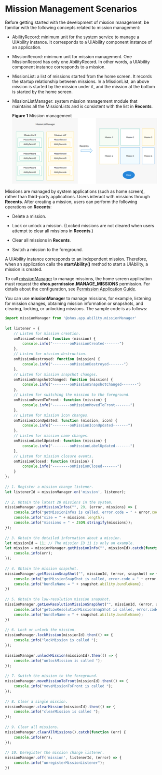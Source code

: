 # Mission Management Scenarios


Before getting started with the development of mission management, be familiar with the following concepts related to mission management:


- AbilityRecord: minimum unit for the system service to manage a UIAbility instance. It corresponds to a UIAbility component instance of an application.

- MissionRecord: minimum unit for mission management. One MissionRecord has only one AbilityRecord. In other words, a UIAbility component instance corresponds to a mission.

- MissionList: a list of missions started from the home screen. It records the startup relationship between missions. In a MissionList, an above mission is started by the mission under it, and the mission at the bottom is started by the home screen.

- MissionListManager: system mission management module that maintains all the MissionLists and is consistent with the list in **Recents**.
  
  **Figure 1** Mission management 
  ![mission-list-manager](figures/mission-list-manager.png)


Missions are managed by system applications (such as home screen), rather than third-party applications. Users interact with missions through **Recents**. After creating a mission, users can perform the following operations on **Recents**:


- Delete a mission.

- Lock or unlock a mission. (Locked missions are not cleared when users attempt to clear all missions in **Recents**.)

- Clear all missions in **Recents**.

- Switch a mission to the foreground.


A UIAbility instance corresponds to an independent mission. Therefore, when an application calls the **startAbility()** method to start a UIAbility, a mission is created.


To call [missionManager](../reference/apis/js-apis-application-missionManager.md) to manage missions, the home screen application must request the **ohos.permission.MANAGE_MISSIONS** permission. For details about the configuration, see [Permission Application Guide](../security/accesstoken-guidelines.md#declaring-permissions-in-the-configuration-file).


You can use **missionManager** to manage missions, for example, listening for mission changes, obtaining mission information or snapshots, and clearing, locking, or unlocking missions. The sample code is as follows:

```ts
import missionManager from '@ohos.app.ability.missionManager'

let listener = {
    // Listen for mission creation.
    onMissionCreated: function (mission) {
        console.info("--------onMissionCreated-------")
    },
    // Listen for mission destruction.
    onMissionDestroyed: function (mission) {
        console.info("--------onMissionDestroyed-------")
    },
    // Listen for mission snapshot changes.
    onMissionSnapshotChanged: function (mission) {
        console.info("--------onMissionSnapshotChanged-------")
    },
    // Listen for switching the mission to the foreground.
    onMissionMovedToFront: function (mission) {
        console.info("--------onMissionMovedToFront-------")
    },
    // Listen for mission icon changes.
    onMissionIconUpdated: function (mission, icon) {
        console.info("--------onMissionIconUpdated-------")
    },
    // Listen for mission name changes.
    onMissionLabelUpdated: function (mission) {
        console.info("--------onMissionLabelUpdated-------")
    },
    // Listen for mission closure events.
    onMissionClosed: function (mission) {
        console.info("--------onMissionClosed-------")
    }
};

// 1. Register a mission change listener.
let listenerId = missionManager.on('mission', listener);

// 2. Obtain the latest 20 missions in the system.
missionManager.getMissionInfos("", 20, (error, missions) => {
    console.info("getMissionInfos is called, error.code = " + error.code);
    console.info("size = " + missions.length);
    console.info("missions = " + JSON.stringify(missions));
});

// 3. Obtain the detailed information about a mission.
let missionId = 11; // The mission ID 11 is only an example.
let mission = missionManager.getMissionInfo("", missionId).catch(function (err) {
    console.info(err);
});

// 4. Obtain the mission snapshot.
missionManager.getMissionSnapShot("", missionId, (error, snapshot) => {
    console.info("getMissionSnapShot is called, error.code = " + error.code);
    console.info("bundleName = " + snapshot.ability.bundleName);
})

// 5. Obtain the low-resolution mission snapshot.
missionManager.getLowResolutionMissionSnapShot("", missionId, (error, snapshot) => {
    console.info("getLowResolutionMissionSnapShot is called, error.code = " + error.code);
    console.info("bundleName = " + snapshot.ability.bundleName);
})

// 6. Lock or unlock the mission.
missionManager.lockMission(missionId).then(() => {
    console.info("lockMission is called ");
});

missionManager.unlockMission(missionId).then(() => {
    console.info("unlockMission is called ");
});

// 7. Switch the mission to the foreground.
missionManager.moveMissionToFront(missionId).then(() => {
    console.info("moveMissionToFront is called ");
});

// 8. Clear a single mission.
missionManager.clearMission(missionId).then(() => {
    console.info("clearMission is called ");
});

// 9. Clear all missions.
missionManager.clearAllMissions().catch(function (err) {
    console.info(err);
});

// 10. Deregister the mission change listener.
missionManager.off('mission', listenerId, (error) => {
    console.info("unregisterMissionListener");
})
```
